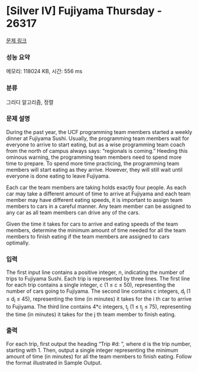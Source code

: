 # [Silver IV] Fujiyama Thursday - 26317 

[문제 링크](https://www.acmicpc.net/problem/26317) 

### 성능 요약

메모리: 118024 KB, 시간: 556 ms

### 분류

그리디 알고리즘, 정렬

### 문제 설명

<p>During the past year, the UCF programming team members started a weekly dinner at Fujiyama Sushi. Usually, the programming team members wait for everyone to arrive to start eating, but as a wise programming team coach from the north of campus always says: “regionals is coming.” Heeding this ominous warning, the programming team members need to spend more time to prepare. To spend more time practicing, the programming team members will start eating as they arrive. However, they will still wait until everyone is done eating to leave Fujiyama.</p>

<p>Each car the team members are taking holds exactly four people. As each car may take a different amount of time to arrive at Fujiyama and each team member may have different eating speeds, it is important to assign team members to cars in a careful manner. Any team member can be assigned to any car as all team members can drive any of the cars.</p>

<p>Given the time it takes for cars to arrive and eating speeds of the team members, determine the minimum amount of time needed for all the team members to finish eating if the team members are assigned to cars optimally.</p>

### 입력 

 <p>The first input line contains a positive integer, n, indicating the number of trips to Fujiyama Sushi. Each trip is represented by three lines. The first line for each trip contains a single integer, c (1 ≤ c ≤ 50), representing the number of cars going to Fujiyama. The second line contains c integers, d<sub>i</sub> (1 ≤ d<sub>i</sub> ≤ 45), representing the time (in minutes) it takes for the i th car to arrive to Fujiyama. The third line contains 4*c integers, t<sub>j</sub> (1 ≤ t<sub>j</sub> ≤ 75), representing the time (in minutes) it takes for the j th team member to finish eating.</p>

### 출력 

 <p>For each trip, first output the heading “Trip #d: ”, where d is the trip number, starting with 1. Then, output a single integer representing the minimum amount of time (in minutes) for all the team members to finish eating. Follow the format illustrated in Sample Output.</p>

